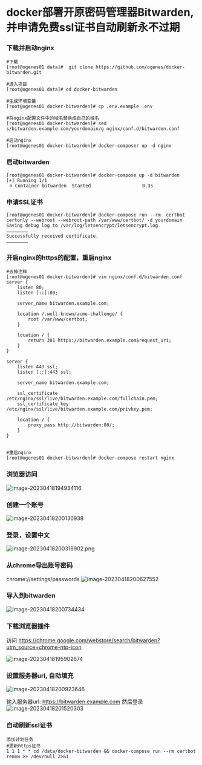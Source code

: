 # docker部署开原密码管理器Bitwarden, 并申请免费ssl证书自动刷新永不过期

### 下载并启动nginx
```shell
#下载
[root@ogenes01 data]#  git clone https://github.com/ogenes/docker-bitwarden.git

#进入项目
[root@ogenes01 data]# cd docker-bitwarden

#生成环境变量
[root@ogenes01 docker-bitwarden]# cp .env.example .env

#将nginx配置文件中的域名替换成自己的域名
[root@ogenes01 docker-bitwarden]# sed s/bitwarden.example.com/yourdomain/g nginx/conf.d/bitwarden.conf

#启动nginx
[root@ogenes01 docker-bitwarden]# docker-composer up -d nginx

```

### 启动bitwarden
```shell
[root@ogenes01 docker-bitwarden]# docker-compose up -d bitwarden
[+] Running 1/1
 ⠿ Container bitwarden  Started                   0.3s
```
### 申请SSL证书
```shell
[root@ogenes01 docker-bitwarden]# docker-compose run --rm  certbot certonly --webroot --webroot-path /var/www/certbot/ -d yourdomain
Saving debug log to /var/log/letsencrypt/letsencrypt.log
……………………
Successfully received certificate.
……………………
```

### 开启nginx的https的配置，重启nginx
```shell
#去掉注释
[root@ogenes01 docker-bitwarden]# vim nginx/conf.d/bitwarden.conf
server {
    listen 80;
    listen [::]:80;

    server_name bitwarden.example.com;

    location /.well-known/acme-challenge/ {
        root /var/www/certbot;
    }

    location / {
        return 301 https://bitwarden.example.com$request_uri;
    }
}

server {
    listen 443 ssl;
    listen [::]:443 ssl;

    server_name bitwarden.example.com;

    ssl_certificate /etc/nginx/ssl/live/bitwarden.example.com/fullchain.pem;
    ssl_certificate_key /etc/nginx/ssl/live/bitwarden.example.com/privkey.pem;

    location / {
        proxy_pass http://bitwarden:80/;
    }
}


#重启nginx
[root@ogenes01 docker-bitwarden]# docker-compose restart nginx
```

### 浏览器访问

![image-20230418194934116](https://img.ogenes.cn/img/2023/image-20230418194934116.png)

### 创建一个账号

![image-20230418200130938](https://img.ogenes.cn/img/2023/image-20230418200130938.png)

### 登录，设置中文
![image-20230418200318902.png](https://img.ogenes.cn/img/2023/image-20230418200318902.png)

### 从chrome导出账号密码
chrome://settings/passwords
![image-20230418200627552](https://img.ogenes.cn/img/2023/image-20230418200627552.png)

### 导入到bitwarden

![image-20230418200734434](https://img.ogenes.cn/img/2023/image-20230418200734434.png)

### 下载浏览器插件
访问 https://chrome.google.com/webstore/search/bitwarden?utm_source=chrome-ntp-icon

![image-20230418195902674](https://img.ogenes.cn/img/2023/image-20230418195902674.png)

### 设置服务器url, 自动填充



![image-20230418200923646](https://img.ogenes.cn/img/2023/image-20230418200923646.png)

输入服务器url: https://bitwarden.example.com
然后登录
![image-20230418201520303](https://img.ogenes.cn/img/2023/image-20230418201520303.png)


### 自动刷新ssl证书
```shell
添加计划任务
#更新https证书
1 1 1 * * cd /data/docker-bitwarden && docker-compose run --rm certbot renew >> /dev/null 2>&1
```
